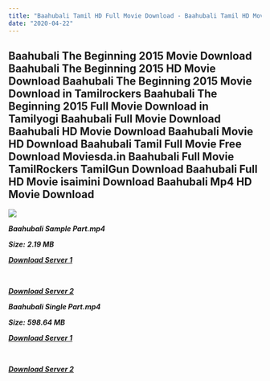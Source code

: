 ```yaml
---
title: "Baahubali Tamil HD Full Movie Download - Baahubali Tamil HD Movie Download"
date: "2020-04-22"
---
```


## Baahubali The Beginning 2015 Movie Download Baahubali The Beginning 2015 HD Movie Download Baahubali The Beginning 2015 Movie Download in Tamilrockers Baahubali The Beginning 2015 Full Movie Download in Tamilyogi Baahubali Full Movie Download Baahubali HD Movie Download Baahubali Movie HD Download Baahubali Tamil Full Movie Free Download Moviesda.in Baahubali Full Movie TamilRockers TamilGun Download Baahubali Full HD Movie isaimini Download Baahubali Mp4 HD Movie Download

![](https://images.moviebuff.com/4e06fac8-4b97-458e-875e-ba89d93a43f8?w=1000)

**_Baahubali Sample Part.mp4_**

**_Size:_** **_2.19 MB_**

**_[Download Server 1](http://du.wetransfer.vip/files/Tamil{300377c8a1a3ba2999b4bbe3381b1ea1a812b0b70d21946c68d529294a5c2999}20Movies/Tamil{300377c8a1a3ba2999b4bbe3381b1ea1a812b0b70d21946c68d529294a5c2999}20Recent{300377c8a1a3ba2999b4bbe3381b1ea1a812b0b70d21946c68d529294a5c2999}20Movies/Baahubali{300377c8a1a3ba2999b4bbe3381b1ea1a812b0b70d21946c68d529294a5c2999}20The{300377c8a1a3ba2999b4bbe3381b1ea1a812b0b70d21946c68d529294a5c2999}20Beginning{300377c8a1a3ba2999b4bbe3381b1ea1a812b0b70d21946c68d529294a5c2999}20(2015)/Baahubali{300377c8a1a3ba2999b4bbe3381b1ea1a812b0b70d21946c68d529294a5c2999}20The{300377c8a1a3ba2999b4bbe3381b1ea1a812b0b70d21946c68d529294a5c2999}20Beginning/Baahubali{300377c8a1a3ba2999b4bbe3381b1ea1a812b0b70d21946c68d529294a5c2999}20The{300377c8a1a3ba2999b4bbe3381b1ea1a812b0b70d21946c68d529294a5c2999}20Beginning{300377c8a1a3ba2999b4bbe3381b1ea1a812b0b70d21946c68d529294a5c2999}20(2015){300377c8a1a3ba2999b4bbe3381b1ea1a812b0b70d21946c68d529294a5c2999}20Sample{300377c8a1a3ba2999b4bbe3381b1ea1a812b0b70d21946c68d529294a5c2999}20(640x360).mp4)_**

**_[  
](http://du.wetransfer.vip/files/Tamil{300377c8a1a3ba2999b4bbe3381b1ea1a812b0b70d21946c68d529294a5c2999}20Movies/Tamil{300377c8a1a3ba2999b4bbe3381b1ea1a812b0b70d21946c68d529294a5c2999}20Recent{300377c8a1a3ba2999b4bbe3381b1ea1a812b0b70d21946c68d529294a5c2999}20Movies/Baahubali{300377c8a1a3ba2999b4bbe3381b1ea1a812b0b70d21946c68d529294a5c2999}20The{300377c8a1a3ba2999b4bbe3381b1ea1a812b0b70d21946c68d529294a5c2999}20Beginning{300377c8a1a3ba2999b4bbe3381b1ea1a812b0b70d21946c68d529294a5c2999}20(2015)/Baahubali{300377c8a1a3ba2999b4bbe3381b1ea1a812b0b70d21946c68d529294a5c2999}20The{300377c8a1a3ba2999b4bbe3381b1ea1a812b0b70d21946c68d529294a5c2999}20Beginning/Baahubali{300377c8a1a3ba2999b4bbe3381b1ea1a812b0b70d21946c68d529294a5c2999}20The{300377c8a1a3ba2999b4bbe3381b1ea1a812b0b70d21946c68d529294a5c2999}20Beginning{300377c8a1a3ba2999b4bbe3381b1ea1a812b0b70d21946c68d529294a5c2999}20(2015){300377c8a1a3ba2999b4bbe3381b1ea1a812b0b70d21946c68d529294a5c2999}20Sample{300377c8a1a3ba2999b4bbe3381b1ea1a812b0b70d21946c68d529294a5c2999}20(640x360).mp4)_**

**_[Download Server 2](http://du.wetransfer.vip/files/Tamil{300377c8a1a3ba2999b4bbe3381b1ea1a812b0b70d21946c68d529294a5c2999}20Movies/Tamil{300377c8a1a3ba2999b4bbe3381b1ea1a812b0b70d21946c68d529294a5c2999}20Recent{300377c8a1a3ba2999b4bbe3381b1ea1a812b0b70d21946c68d529294a5c2999}20Movies/Baahubali{300377c8a1a3ba2999b4bbe3381b1ea1a812b0b70d21946c68d529294a5c2999}20The{300377c8a1a3ba2999b4bbe3381b1ea1a812b0b70d21946c68d529294a5c2999}20Beginning{300377c8a1a3ba2999b4bbe3381b1ea1a812b0b70d21946c68d529294a5c2999}20(2015)/Baahubali{300377c8a1a3ba2999b4bbe3381b1ea1a812b0b70d21946c68d529294a5c2999}20The{300377c8a1a3ba2999b4bbe3381b1ea1a812b0b70d21946c68d529294a5c2999}20Beginning/Baahubali{300377c8a1a3ba2999b4bbe3381b1ea1a812b0b70d21946c68d529294a5c2999}20The{300377c8a1a3ba2999b4bbe3381b1ea1a812b0b70d21946c68d529294a5c2999}20Beginning{300377c8a1a3ba2999b4bbe3381b1ea1a812b0b70d21946c68d529294a5c2999}20(2015){300377c8a1a3ba2999b4bbe3381b1ea1a812b0b70d21946c68d529294a5c2999}20Sample{300377c8a1a3ba2999b4bbe3381b1ea1a812b0b70d21946c68d529294a5c2999}20(640x360).mp4)_**

**_Baahubali Single Part.mp4_**

**_Size:_** **_598.64 MB_**  

**_[Download Server 1](http://du.wetransfer.vip/files/Tamil{300377c8a1a3ba2999b4bbe3381b1ea1a812b0b70d21946c68d529294a5c2999}20Movies/Tamil{300377c8a1a3ba2999b4bbe3381b1ea1a812b0b70d21946c68d529294a5c2999}20Recent{300377c8a1a3ba2999b4bbe3381b1ea1a812b0b70d21946c68d529294a5c2999}20Movies/Baahubali{300377c8a1a3ba2999b4bbe3381b1ea1a812b0b70d21946c68d529294a5c2999}20The{300377c8a1a3ba2999b4bbe3381b1ea1a812b0b70d21946c68d529294a5c2999}20Beginning{300377c8a1a3ba2999b4bbe3381b1ea1a812b0b70d21946c68d529294a5c2999}20(2015)/Baahubali{300377c8a1a3ba2999b4bbe3381b1ea1a812b0b70d21946c68d529294a5c2999}20The{300377c8a1a3ba2999b4bbe3381b1ea1a812b0b70d21946c68d529294a5c2999}20Beginning/Baahubali{300377c8a1a3ba2999b4bbe3381b1ea1a812b0b70d21946c68d529294a5c2999}20The{300377c8a1a3ba2999b4bbe3381b1ea1a812b0b70d21946c68d529294a5c2999}20Beginning{300377c8a1a3ba2999b4bbe3381b1ea1a812b0b70d21946c68d529294a5c2999}20(2015){300377c8a1a3ba2999b4bbe3381b1ea1a812b0b70d21946c68d529294a5c2999}20Single{300377c8a1a3ba2999b4bbe3381b1ea1a812b0b70d21946c68d529294a5c2999}20Part{300377c8a1a3ba2999b4bbe3381b1ea1a812b0b70d21946c68d529294a5c2999}20(640x360).mp4)_**

**_[  
](http://du.wetransfer.vip/files/Tamil{300377c8a1a3ba2999b4bbe3381b1ea1a812b0b70d21946c68d529294a5c2999}20Movies/Tamil{300377c8a1a3ba2999b4bbe3381b1ea1a812b0b70d21946c68d529294a5c2999}20Recent{300377c8a1a3ba2999b4bbe3381b1ea1a812b0b70d21946c68d529294a5c2999}20Movies/Baahubali{300377c8a1a3ba2999b4bbe3381b1ea1a812b0b70d21946c68d529294a5c2999}20The{300377c8a1a3ba2999b4bbe3381b1ea1a812b0b70d21946c68d529294a5c2999}20Beginning{300377c8a1a3ba2999b4bbe3381b1ea1a812b0b70d21946c68d529294a5c2999}20(2015)/Baahubali{300377c8a1a3ba2999b4bbe3381b1ea1a812b0b70d21946c68d529294a5c2999}20The{300377c8a1a3ba2999b4bbe3381b1ea1a812b0b70d21946c68d529294a5c2999}20Beginning/Baahubali{300377c8a1a3ba2999b4bbe3381b1ea1a812b0b70d21946c68d529294a5c2999}20The{300377c8a1a3ba2999b4bbe3381b1ea1a812b0b70d21946c68d529294a5c2999}20Beginning{300377c8a1a3ba2999b4bbe3381b1ea1a812b0b70d21946c68d529294a5c2999}20(2015){300377c8a1a3ba2999b4bbe3381b1ea1a812b0b70d21946c68d529294a5c2999}20Single{300377c8a1a3ba2999b4bbe3381b1ea1a812b0b70d21946c68d529294a5c2999}20Part{300377c8a1a3ba2999b4bbe3381b1ea1a812b0b70d21946c68d529294a5c2999}20(640x360).mp4)_**

**_[Download Server 2](http://du.wetransfer.vip/files/Tamil{300377c8a1a3ba2999b4bbe3381b1ea1a812b0b70d21946c68d529294a5c2999}20Movies/Tamil{300377c8a1a3ba2999b4bbe3381b1ea1a812b0b70d21946c68d529294a5c2999}20Recent{300377c8a1a3ba2999b4bbe3381b1ea1a812b0b70d21946c68d529294a5c2999}20Movies/Baahubali{300377c8a1a3ba2999b4bbe3381b1ea1a812b0b70d21946c68d529294a5c2999}20The{300377c8a1a3ba2999b4bbe3381b1ea1a812b0b70d21946c68d529294a5c2999}20Beginning{300377c8a1a3ba2999b4bbe3381b1ea1a812b0b70d21946c68d529294a5c2999}20(2015)/Baahubali{300377c8a1a3ba2999b4bbe3381b1ea1a812b0b70d21946c68d529294a5c2999}20The{300377c8a1a3ba2999b4bbe3381b1ea1a812b0b70d21946c68d529294a5c2999}20Beginning/Baahubali{300377c8a1a3ba2999b4bbe3381b1ea1a812b0b70d21946c68d529294a5c2999}20The{300377c8a1a3ba2999b4bbe3381b1ea1a812b0b70d21946c68d529294a5c2999}20Beginning{300377c8a1a3ba2999b4bbe3381b1ea1a812b0b70d21946c68d529294a5c2999}20(2015){300377c8a1a3ba2999b4bbe3381b1ea1a812b0b70d21946c68d529294a5c2999}20Single{300377c8a1a3ba2999b4bbe3381b1ea1a812b0b70d21946c68d529294a5c2999}20Part{300377c8a1a3ba2999b4bbe3381b1ea1a812b0b70d21946c68d529294a5c2999}20(640x360).mp4)_**
